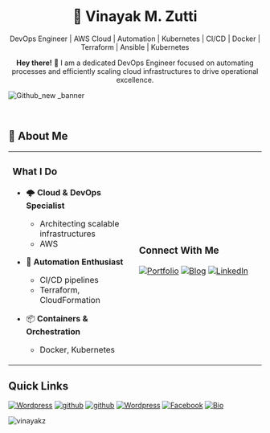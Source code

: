 # <div align="center">🚀 **Vinayak M. Zutti**</div>
<div align="center">
    
DevOps Engineer | AWS Cloud | Automation | Kubernetes | CI/CD | Docker | Terraform | Ansible | Kubernetes 
 <p><strong>Hey there!</strong> 👋 I am a dedicated DevOps Engineer focused on automating processes and efficiently scaling cloud infrastructures to drive operational excellence.</p>
</div>
  
![Github_new _banner](https://github.com/user-attachments/assets/a07d9ae4-ad67-4469-a0e7-933df42a1677)

<br>

## 💫 About Me

<table>
<tr>
<td width="50%">

### What I Do
- 🌩️ **Cloud & DevOps Specialist**
  - Architecting scalable infrastructures
  - AWS
- 🤖 **Automation Enthusiast**
  - CI/CD pipelines
  - Terraform, CloudFormation

- 📦 **Containers & Orchestration**
    - Docker, Kubernetes

</td>

<td width="50%">

### Connect With Me
[![Portfolio](https://img.shields.io/badge/Portfolio-VinayakZutti-0A0A0A?style=for-the-badge&logo=vercel&logoColor=white)](https://lnk.ink/Vinayakz)
[![Blog](https://img.shields.io/badge/Blog-blog.Vinayakzutti-FFA500?style=for-the-badge&logo=hashnode&logoColor=white)](https://hashnode.com/@vinoo160496)
[![LinkedIn](https://img.shields.io/badge/LinkedIn-Vinayakzutti-0a66c2?style=for-the-badge&logo=linkedin&logoColor=white)](https://www.linkedin.com/in/vinayak-zutti)

</td>
</tr>
</table>

   
   ## Quick Links
   
   <a href="https://vinayakz.wordpress.com/"><img alt="Wordpress" title="Wordpress" src="https://img.shields.io/badge/-wordpress%20Blog-1DA1F2?style=for-the-badge&logo=wordpress&logoColor=white"/></a>
   <a href="https://hub.docker.com/u/vinayakz"><img alt="github" title="Github" src="https://img.shields.io/badge/-docker hub-1DA1F2?style=for-the-badge&logo=docker&logoColor=white"/></a>
   <a href="https://github.com/vinayakz"><img alt="github" title="Github" src="https://img.shields.io/badge/-github-1DA1F2?style=for-the-badge&logo=github&logoColor=white"/></a>
   <a href="https://profiles.wordpress.org/vinayakz/"><img alt="Wordpress" title="Wordpress Profile" src="https://img.shields.io/badge/-wordpress%20Profile-1DA1F2?style=for-the-badge&logo=wordpress&logoColor=white"/></a>
   <a href="https://www.facebook.com/vinoo160496"><img alt="Facebook" title="Facebook" src="https://img.shields.io/badge/-facebook%20-1DA1F2?style=for-the-badge&logo=facebook&logoColor=white"></a>
   <a href="https://gitlab.com/vinoo160496"><img alt="Bio"  title="Bio" src="https://img.shields.io/badge/-gitlab%20-1DA1F2?style=for-the-badge&logo=GitLab&logoColor=orange"></a>

  
   

<img src="https://github-profile-trophy.vercel.app/?username=vinayakz" alt="vinayakz" />

<!---
vinayakz/vinayakz is a ✨ special ✨ repository because its `README.md` (this file) appears on your GitHub profile.
You can click the Preview link to take a look at your changes.
--->
